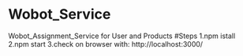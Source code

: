 # Wobot_Service
Wobot_Assignment_Service for User and Products
#Steps
1.npm istall
2.npm start
3.check on browser with: http://localhost:3000/
